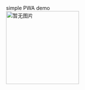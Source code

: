 <link rel="manifest" href="./mainfest.json" />
<div id ='root'>
<div>simple PWA demo</div>    

<img alt="暂无图片" style="width:200px;height:200px"/>
</div>
</div>
<script type='text/javascript' src="./index.js"></script>